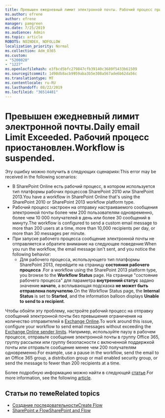 ```yaml
---
title: Превышен ежедневный лимит электронной почты. Рабочий процесс приостановлен.
ms.author: efrene
author: efrene
manager: pamgreen
ms.date: 7/25/2019
ms.audience: Admin
ms.topic: article
ROBOTS: NOINDEX, NOFOLLOW
localization_priority: Normal
ms.collection: Adm_O365
ms.custom:
- "5200020"
- "1227"
ms.openlocfilehash: e3fbcd5bfc279847cfb39140c3689f5433b61509
ms.sourcegitcommit: 1d98db8acb9959aba3b5e308a567ade6b62da56c
ms.translationtype: MT
ms.contentlocale: ru-RU
ms.lasthandoff: 08/22/2019
ms.locfileid: "36514481"
---
```

# <a name="daily-email-limit-exceeded-workflow-is-suspended"></a><span data-ttu-id="c1aa4-103">Превышен ежедневный лимит электронной почты.</span><span class="sxs-lookup"><span data-stu-id="c1aa4-103">Daily email Limit Exceeded.</span></span> <span data-ttu-id="c1aa4-104">Рабочий процесс приостановлен.</span><span class="sxs-lookup"><span data-stu-id="c1aa4-104">Workflow is suspended.</span></span>

<span data-ttu-id="c1aa4-105">Эту ошибку можно получить в следующих сценариях:</span><span class="sxs-lookup"><span data-stu-id="c1aa4-105">This error may be received in the following scenarios:</span></span>

- <span data-ttu-id="c1aa4-106">В SharePoint Online есть рабочий процесс, в котором используется тип платформы рабочих процессов SharePoint 2010 или SharePoint 2013.</span><span class="sxs-lookup"><span data-stu-id="c1aa4-106">You have a workflow in SharePoint Online that's using the SharePoint 2010 or SharePoint 2013 workflow platform type.</span></span>
- <span data-ttu-id="c1aa4-107">Рабочий процесс настроен на отправку настраиваемого сообщения электронной почты более чем 200 пользователям одновременно, более чем 10 000 получателей в день или более 30 сообщений в минуту.</span><span class="sxs-lookup"><span data-stu-id="c1aa4-107">The workflow is configured to send a custom email message to more than 200 users at a time, more than 10,000 recipients per day, or more than 30 messages per minute.</span></span>
- <span data-ttu-id="c1aa4-108">При запуске рабочего процесса сообщение электронной почты не отправляется и обратите внимание на следующее поведение:</span><span class="sxs-lookup"><span data-stu-id="c1aa4-108">When you run the workflow, the email message isn't sent, and you notice the following behavior:</span></span>
    - <span data-ttu-id="c1aa4-109">Для рабочего процесса, использующего тип платформы SharePoint 2013, перейдите на страницу **состояния рабочего процесса** .</span><span class="sxs-lookup"><span data-stu-id="c1aa4-109">For a workflow using the SharePoint 2013 platform type, you browse to the **Workflow Status** page.</span></span> <span data-ttu-id="c1aa4-110">На странице "состояние рабочего процесса" для параметра **внутренний статус** задано значение **начато**, а всплывающая подсказка **не может быть отправлена получателю**.</span><span class="sxs-lookup"><span data-stu-id="c1aa4-110">On the Workflow Status page, the **Internal Status** is set to **Started**, and the information balloon displays **Unable to send to a recipient**.</span></span>

<span data-ttu-id="c1aa4-111">Чтобы обойти эту проблему, настройте рабочий процесс на отправку сообщений электронной почты без превышения ограничения на количество отправителей в [Exchange Online](https://docs.microsoft.com/office365/servicedescriptions/exchange-online-service-description/exchange-online-limits#recipientlimits).</span><span class="sxs-lookup"><span data-stu-id="c1aa4-111">To work around this issue, configure your workflow to send email messages without exceeding the [Exchange Online sender limits](https://docs.microsoft.com/office365/servicedescriptions/exchange-online-service-description/exchange-online-limits#recipientlimits).</span></span> <span data-ttu-id="c1aa4-112">Например, используйте паузу в рабочем процессе, отправьте сообщение электронной почты в группу Office 365, группу рассылки или группу безопасности с включенной поддержкой почты или отправьте сообщение менее чем 200 получателям одновременно.</span><span class="sxs-lookup"><span data-stu-id="c1aa4-112">For example, use a pause in the workflow, send the email to an Office 365 group, a distribution group or mail enabled security group, or send the message to fewer than 200 recipients at a time.</span></span>


<span data-ttu-id="c1aa4-113">Более подробную информацию можно найти в следующей [статье](https://support.microsoft.com/help/3150442/daily-email-limit-has-exceeded-and-your-workflow-has-been-suspended-or).</span><span class="sxs-lookup"><span data-stu-id="c1aa4-113">For more information, see the following [article](https://support.microsoft.com/help/3150442/daily-email-limit-has-exceeded-and-your-workflow-has-been-suspended-or).</span></span>

## <a name="related-topics"></a><span data-ttu-id="c1aa4-114">Статьи по теме</span><span class="sxs-lookup"><span data-stu-id="c1aa4-114">Related topics</span></span>
- [<span data-ttu-id="c1aa4-115">Создание последовательности</span><span class="sxs-lookup"><span data-stu-id="c1aa4-115">Create Flow</span></span>](https://support.office.com/article/Create-a-flow-for-a-list-or-library-in-SharePoint-Online-or-OneDrive-for-Business-a9c3e03b-0654-46af-a254-20252e580d01) 
- [<span data-ttu-id="c1aa4-116">SharePoint и Flow</span><span class="sxs-lookup"><span data-stu-id="c1aa4-116">SharePoint and Flow</span></span>](https://flow.microsoft.com/blog/sharepoint-and-flow/) 